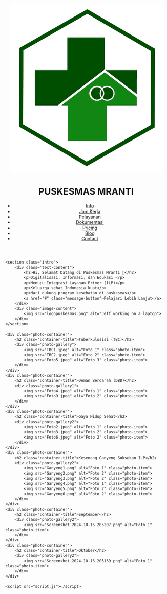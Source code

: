 <!DOCTYPE html>
<html lang="en">
<head>
    <meta charset="UTF-8">
    <meta name="viewport" content="width=device-width, initial-scale=1.0">
    <title>Content Section</title>
    <link rel="stylesheet" href="styles.css">
    <header>
        <div class="logo">
            <img src="logopuskesmas.png" alt="Logo Puskesmas Mranti" class="logo-image">
            <h1>PUSKESMAS MRANTI</h1>
        </div>
        <nav class="nav-links">
            <ul>
                <li><a href="#">Info</a></li>
                <li><a href="#">Jam Kerja</a></li>
                <li><a href="#">Pelayanan</a></li>
                <li><a href="#">Dokumentasi</a></li>
                <li><a href="#">Pricing</a></li>
                <li><a href="#">Blog</a></li>
                <li><a href="#" class="contact-button">Contact</a></li> <!-- Pindahkan tombol Contact ke dalam ul -->
            </ul>
        </nav>
        <div class="hamburger" id="hamburger">
            <div class="line"></div>
            <div class="line"></div>
            <div class="line"></div>
        </div>
    </header>    

    <section class="intro">
        <div class="text-content">
            <h2>Hi, Selamat Datang di Puskesmas Mranti 👋</h2>
            <p>Digitalisasi, Informasi, dan Edukasi </p>
            <p>Menuju Integrasi Layanan Primer (ILP)</p>
            <p>Keluarga sehat Indonesia kuat</p>
            <p>Mari dukung program kesehatan di puskesmas</p>
            <a href="#" class="message-button">Pelajari Lebih Lanjut</a>
        </div>
        <div class="image-content">
            <img src="logopuskesmas.png" alt="Jeff working on a laptop">
        </div>
    </section>

    <div class="photo-container">
        <h2 class="container-title">Tuberkulosisi (TBC)</h2>
        <div class="photo-gallery">
            <img src="TBC1.jpeg" alt="Foto 1" class="photo-item">
            <img src="TBC2.jpeg" alt="Foto 2" class="photo-item">
            <img src="Foto5.jpeg" alt="Foto 3" class="photo-item">
        </div>
    </div>
    <div class="photo-container">
        <h2 class="container-title">Deman Berdarah (DBD)</h2>
        <div class="photo-gallery1">
            <img src="Foto4.jpeg" alt="Foto 1" class="photo-item">
            <img src="Foto9.jpeg" alt="Foto 2" class="photo-item">
        </div>
    </div>
    <div class="photo-container">
        <h2 class="container-title">Gaya Hidup Sehat</h2>
        <div class="photo-gallery2">
            <img src="Foto2.jpeg" alt="Foto 1" class="photo-item">
            <img src="Foto3.jpeg" alt="Foto 2" class="photo-item">
            <img src="Foto6.jpeg" alt="Foto 2" class="photo-item">
        </div>
    </div>
    <div class="photo-container">
        <h2 class="container-title">Keseneng Ganyeng Suksekan ILP</h2>
        <div class="photo-gallery2">
            <img src="Ganyeng1.png" alt="Foto 1" class="photo-item">
            <img src="Ganyeng2.png" alt="Foto 2" class="photo-item">
            <img src="Ganyeng3.png" alt="Foto 2" class="photo-item">
            <img src="Ganyeng4.png" alt="Foto 1" class="photo-item">
            <img src="Ganyeng5.png" alt="Foto 2" class="photo-item">
            <img src="Ganyeng6.png" alt="Foto 2" class="photo-item">
        </div>
    </div>
    <div class="photo-container">
        <h2 class="container-title">September</h2>
        <div class="photo-gallery2">
            <img src="Screenshot 2024-10-16 205207.png" alt="Foto 1" class="photo-item">
        </div>
    </div>
    <div class="photo-container">
        <h2 class="container-title">Oktober</h2>
        <div class="photo-gallery2">
            <img src="Screenshot 2024-10-16 205139.png" alt="Foto 1" class="photo-item">
        </div>
    </div>

    <script src="script.js"></script>
</body>
</html>
